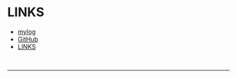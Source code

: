 # LINKS

* [mylog](https://github.com/RafliMahesa/os232/blob/master/TXT/mylog.txt)
* [GitHub](https://github.com/RafliMahesa/)
* [LINKS](https://github.com/RafliMahesa/os232/blob/master/LINKS/links.md)
<br>
<hr>
